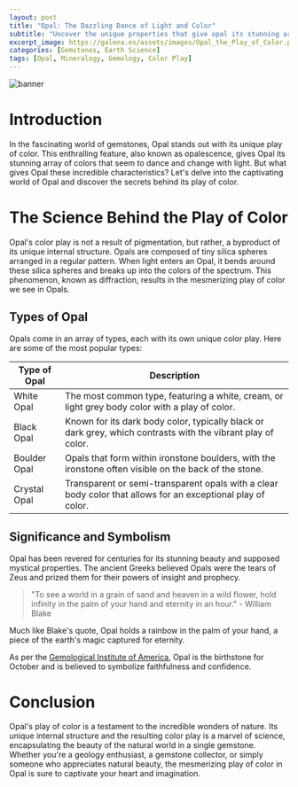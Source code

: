 ```yaml
---
layout: post
title: "Opal: The Dazzling Dance of Light and Color"
subtitle: "Uncover the unique properties that give opal its stunning array of colors and ever-changing play of light."
excerpt_image: https://galena.es/assets/images/Opal_the_Play_of_Color.png
categories: [Gemstones, Earth Science]
tags: [Opal, Mineralogy, Gemology, Color Play]
---
```


![banner](https://galena.es/assets/images/Opal_the_Play_of_Color.png "Close-up image of a vibrant opal gemstone showcasing its mesmerizing play of color, featuring iridescent hues of blue, green, and orange, highlighting the unique light diffraction properties that make opals captivating.")

# Introduction

In the fascinating world of gemstones, Opal stands out with its unique play of color. This enthralling feature, also known as opalescence, gives Opal its stunning array of colors that seem to dance and change with light. But what gives Opal these incredible characteristics? Let's delve into the captivating world of Opal and discover the secrets behind its play of color.

# The Science Behind the Play of Color

Opal's color play is not a result of pigmentation, but rather, a byproduct of its unique internal structure. Opals are composed of tiny silica spheres arranged in a regular pattern. When light enters an Opal, it bends around these silica spheres and breaks up into the colors of the spectrum. This phenomenon, known as diffraction, results in the mesmerizing play of color we see in Opals.

## Types of Opal

Opals come in an array of types, each with its own unique color play. Here are some of the most popular types:

| Type of Opal | Description |
|--------------|-------------|
| White Opal | The most common type, featuring a white, cream, or light grey body color with a play of color. |
| Black Opal | Known for its dark body color, typically black or dark grey, which contrasts with the vibrant play of color. |
| Boulder Opal | Opals that form within ironstone boulders, with the ironstone often visible on the back of the stone. |
| Crystal Opal | Transparent or semi-transparent opals with a clear body color that allows for an exceptional play of color. |

## Significance and Symbolism

Opal has been revered for centuries for its stunning beauty and supposed mystical properties. The ancient Greeks believed Opals were the tears of Zeus and prized them for their powers of insight and prophecy. 

> "To see a world in a grain of sand and heaven in a wild flower, hold infinity in the palm of your hand and eternity in an hour." - William Blake

Much like Blake's quote, Opal holds a rainbow in the palm of your hand, a piece of the earth's magic captured for eternity.

As per the [Gemological Institute of America](https://www.gia.edu/opal-description), Opal is the birthstone for October and is believed to symbolize faithfulness and confidence.

# Conclusion

Opal's play of color is a testament to the incredible wonders of nature. Its unique internal structure and the resulting color play is a marvel of science, encapsulating the beauty of the natural world in a single gemstone. Whether you're a geology enthusiast, a gemstone collector, or simply someone who appreciates natural beauty, the mesmerizing play of color in Opal is sure to captivate your heart and imagination.